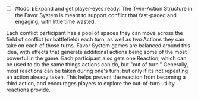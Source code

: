 - [ ] #todo  ⏫ Expand and get player-eyes ready. 
The Twin-Action Structure in the Favor System is meant to support conflict that fast-paced and engaging, with little time wasted. 

Each conflict participant has a pool of spaces they can move across the field of conflict (or battlefield) each turn, as well as two Actions they can take on each of those turns. Favor System games are balanced around this idea, with effects that generate additional actions being some of the most powerful in the game. Each participant also gets one Reaction, which can be used to do the same things actions can do, but "out of turn." Generally, most reactions can be taken during one's turn, but only if its not repeating an action already taken. This helps prevent the reaction from becoming a third action, and encourages players to explore the out-of-turn utility reactions provide. 

